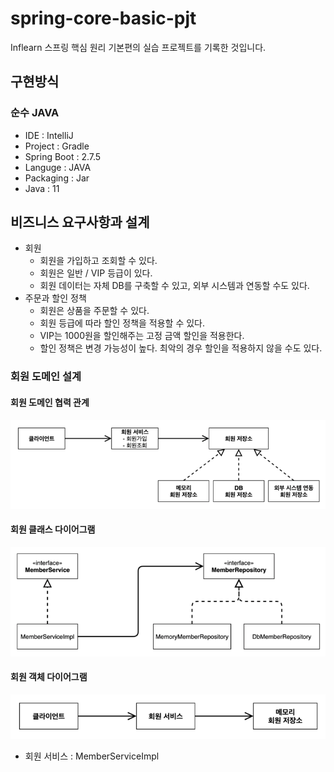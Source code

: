 # spring-core-basic-pjt
Inflearn 스프링 핵심 원리 기본편의 실습 프로젝트를 기록한 것입니다.

## 구현방식

### 순수 JAVA

- IDE : IntelliJ
- Project : Gradle
- Spring Boot : 2.7.5
- Languge : JAVA
- Packaging : Jar
- Java : 11

## 비즈니스 요구사항과 설계
- 회원
  - 회원을 가입하고 조회할 수 있다.
  - 회원은 일반 / VIP 등급이 있다.
  - 회원 데이터는 자체 DB를 구축할 수 있고, 외부 시스템과 연동할 수도 있다.
- 주문과 할인 정책
  - 회원은 상품을 주문할 수 있다.
  - 회원 등급에 따라 할인 정책을 적용할 수 있다.
  - VIP는 1000원을 할인해주는 고정 금액 할인을 적용한다.
  - 할인 정책은 변경 가능성이 높다. 최악의 경우 할인을 적용하지 않을 수도 있다.

### 회원 도메인 설계 
#### 회원 도메인 협력 관계
  ![img.png](img/img.png)
  
#### 회원 클래스 다이어그램
![img_1.png](img/img_1.png)
#### 회원 객체 다이어그램
![img_2.png](img/img_2.png)
- 회원 서비스 : MemberServiceImpl